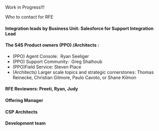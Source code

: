 Work in Progress!!!

Who to contact for RFE


#### Integration leads by Business Unit: Salesforce for Support Integration Lead
#### The S4S Product owners (PPO) /Architects :
* (PPO) Agent Console:  Ryan Seeliger
* (PPO) Support Community:  Greg Shalhoub
* (PPO)Field Service:  Steven Place 
* (Architects) Larger scale topics and strategic cornerstones: Thomas Reinecke, Christian Gilmore, Paulo Cavoto, or Shane Kilmon
#### RFE Reviewers: Preeti, Ryan, Judy
#### Offering Manager
#### CSP Architects
#### Development team

